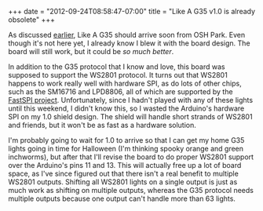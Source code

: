 ﻿+++
date = "2012-09-24T08:58:47-07:00"
title = "Like A G35 v1.0 is already obsolete"
+++



As discussed [earlier](/post/31323978178/like-a-g35-v1-0-is-at-laens), Like A
G35 should arrive soon from OSH Park. Even though it's not here yet, I already
know I blew it with the board design. The board will still work, but it could
be _so much better_.

In addition to the G35 protocol that I know and love, this board was supposed
to support the WS2801 protocol. It turns out that WS2801 happens to work
really well with hardware SPI, as do lots of other chips, such as the SM16716
and LPD8806, all of which are supported by the [FastSPI
project](http://code.google.com/p/fastspi/). Unfortunately, since I hadn't
played with any of these lights until this weekend, I didn't know this, so I
wasted the Arduino's hardware SPI on my 1.0 shield design. The shield will
handle short strands of WS2801 and friends, but it won't be as fast as a
hardware solution.

I'm probably going to wait for 1.0 to arrive so that I can get my home G35
lights going in time for Halloween (I'm thinking spooky orange and green
inchworms), but after that I'll revise the board to do proper WS2801 support
over the Arduino's pins 11 and 13. This will actually free up a lot of board
space, as I've since figured out that there isn't a real benefit to multiple
WS2801 outputs. Shifting all WS2801 lights on a single output is just as much
work as shifting on multiple outputs, whereas the G35 protocol needs multiple
outputs because one output can't handle more than 63 lights.

